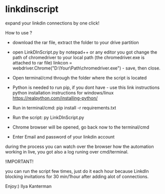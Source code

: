 # linkdinscript

expand your linkdin connections by one click!


How to use ?


* download the rar file, extract the folder to your drive partition 
* open LinkDInScript.py by notepad++ or any editor you got
  change the path of chromedriver to your local path (the chromedriver.exe is attached to rar file)
  linkcon = webdriver.Chrome("D:\Your\Path\chromedriver.exe") - save, then close. 

* Open terminal/cmd through the folder where the script is located
* Python is needed to run pip, if you dont have - use this link instructions 
  python installation instructions for windows/linux
  https://realpython.com/installing-python/

* Run in terminal/cmd: pip install -r requirements.txt  
* Run the script: py LinkDInScript.py
* Chrome browser will be opened, go back now to the terminal/cmd
* Enter Email and password of your linkdin account 

during the process you can watch over the browser how the automation working in live,
you got also a log runing over cmd/terminal.


!IMPORTANT!

you can run the script few times, just do it each hour because LinkdIn blocking invitations for 30 min/1hour after adding alot of connections.


Enjoy:)
Ilya Kanterman
